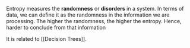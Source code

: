 Entropy measures the **randomness** or **disorders** in a system. In terms of data, we can define it as the randomness in the information we are processing. The higher the randomness, the higher the entropy. Hence, harder to conclude from that information

It is related to [[Decision Trees]]. 